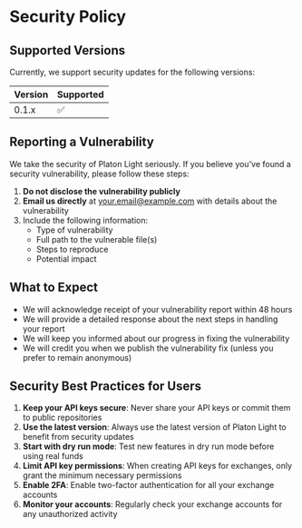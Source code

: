 # Security Policy

## Supported Versions

Currently, we support security updates for the following versions:

| Version | Supported          |
| ------- | ------------------ |
| 0.1.x   | :white_check_mark: |

## Reporting a Vulnerability

We take the security of Platon Light seriously. If you believe you've found a security vulnerability, please follow these steps:

1. **Do not disclose the vulnerability publicly**
2. **Email us directly** at [your.email@example.com](mailto:your.email@example.com) with details about the vulnerability
3. Include the following information:
   - Type of vulnerability
   - Full path to the vulnerable file(s)
   - Steps to reproduce
   - Potential impact

## What to Expect

- We will acknowledge receipt of your vulnerability report within 48 hours
- We will provide a detailed response about the next steps in handling your report
- We will keep you informed about our progress in fixing the vulnerability
- We will credit you when we publish the vulnerability fix (unless you prefer to remain anonymous)

## Security Best Practices for Users

1. **Keep your API keys secure**: Never share your API keys or commit them to public repositories
2. **Use the latest version**: Always use the latest version of Platon Light to benefit from security updates
3. **Start with dry run mode**: Test new features in dry run mode before using real funds
4. **Limit API key permissions**: When creating API keys for exchanges, only grant the minimum necessary permissions
5. **Enable 2FA**: Enable two-factor authentication for all your exchange accounts
6. **Monitor your accounts**: Regularly check your exchange accounts for any unauthorized activity
